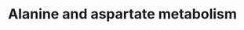 ---
annotations:
- id: PW:0000028
  parent: classic metabolic pathway
  type: Pathway Ontology
  value: alanine, aspartate and glutamate metabolic pathway
authors:
- L.M.Ferrante
- MaintBot
- Mauro
- Khanspers
- MartijnVanIersel
- Egonw
- Christine Chichester
- Mkutmon
- Mick Eikelhof
citedin:
- link: 10.1038/mtm.2014.7
  title: Proteomic profiling of salivary gland after nonviral gene transfer mediated
    by conventional plasmids and minicircles (2014)
- link: 10.1038/s41467-024-52306-5
  title: Podocyte-specific KLF6 primes proximal tubule CaMK1D signaling to attenuate
    diabetic kidney disease (2024)
- link: 10.3390/nu17050757
  title: Isoschaftoside in Fig Leaf Tea Alleviates Nonalcoholic Fatty Liver Disease
    in Mice via the Regulation of Macrophage Polarity (2025)
- link: PMC12309891
  title: 'Astrocyte secretome remodeling under iron deficiency: potential implications
    for brain iron homeostasis (2025)'
description: ''
last-edited: 2021-02-18
organisms:
- Mus musculus
redirect_from:
- /index.php/Pathway:WP240
- /instance/WP240
- /instance/WP240_r124585
revision: r124585
schema-jsonld:
- '@context': https://schema.org/
  '@id': https://wikipathways.github.io/pathways/WP240.html
  '@type': Dataset
  creator:
    '@type': Organization
    name: WikiPathways
  description: ''
  keywords:
  - 1.2.1.18
  - 1.4.3.1
  - 1.4.3.15
  - 1.4.3.16
  - 1.4.3.2
  - 2.1.3.2
  - 2.3.1.7
  - 2.6.1.12
  - 2.6.1.14
  - 2.6.1.18
  - 3.4.13.3
  - 3.5.1.1
  - 3.5.1.3
  - 3.5.1.38
  - 3.5.1.7
  - 4.1.1.11
  - 4.1.1.12
  - 4.3.1.1
  - 4.3.2.2
  - 5.1.1.1
  - 5.1.1.13
  - 6.1.1.22
  - 6.1.1.7
  - 6.3.1.1
  - 6.3.2.11
  - 6.3.4.4
  - 6.3.5.4
  - 6.3.5.6
  - Abat
  - Agxt
  - Asl
  - Aspa
  - Ass1
  - Dars
  - Gad1
  - Gad2
  - Got1
  - Got2
  - Gpt1
  - Pcx
  license: CC0
  name: Alanine and aspartate metabolism
seo: CreativeWork
title: Alanine and aspartate metabolism
wpid: WP240
---